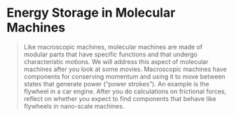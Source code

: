 # Energy Storage in Molecular Machines #

> Like macroscopic machines, molecular machines are made of modular parts that
> have specific functions and that undergo characteristic motions. We will address
> this aspect of molecular machines after you look at some movies. Macroscopic
> machines have components for conserving momentum and using it to move between
> states that generate power (“power strokes”). An example is the flywheel in a
> car engine. After you do calculations on frictional forces, reflect on whether
> you expect to find components that behave like flywheels in nano-scale machines. 

